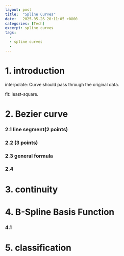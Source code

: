 ```yaml
---
layout: post
title:  "Spline Curves"
date:   2025-05-26 20:11:05 +0800
categories: [Tech]
excerpt: spline curves
tags:
  -  
  - spline curves
  - 
---
```


# 1. introduction

interpolate: Curve should pass through the original data.

fit: least-square.

# 2. Bezier curve

### 2.1 line segment(2 points)

### 2.2 (3 points)

### 2.3 general formula

### 2.4

# 3. continuity

# 4. B-Spline Basis Function

### 4.1

# 5. classification
